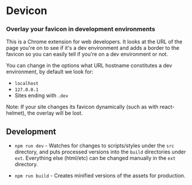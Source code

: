 # Devicon

### Overlay your favicon in development environments

This is a Chrome extension for web developers. It looks at the URL of the page you're on to see if it's a dev environment and adds a border to the favicon so you can easily tell if you're on a dev environment or not.

You can change in the options what URL hostname constitutes a dev environment, by default we look for:

- `localhost`
- `127.0.0.1`
- Sites ending with `.dev`

Note: If your site changes its favicon dynamically (such as with react-helmet), the overlay will be lost.

## Development

- `npm run dev` - Watches for changes to scripts/styles under the `src` directory, and puts processed versions into the `build` directories under `ext`. Everything else (html/etc) can be changed manually in the `ext` directory.

- `npm run build` - Creates minified versions of the assets for production.

